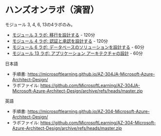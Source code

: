 # ハンズオンラボ（演習）

モジュール 3, 4, 6, 13の4ラボのみ。

- [モジュール 3 ラボ: 移行を設計する](lab03.md) - 120分
- [モジュール 4 ラボ: 認証と承認を設計する](lab04.md) - 120分
- [モジュール 6 ラボ: データベースのソリューションを設計する](lab06.md) - 60分
- [モジュール 13 ラボ: アプリケーション アーキテクチャの設計](lab13.md) - 60分

日本語
- 手順書: https://microsoftlearning.github.io/AZ-304JA-Microsoft-Azure-Architect-Design/
- ラボファイル: https://github.com/MicrosoftLearning/AZ-304JA-Microsoft-Azure-Architect-Design/archive/refs/heads/master.zip

英語
- 手順書: https://microsoftlearning.github.io/AZ-304-Microsoft-Azure-Architect-Design/
- ラボファイル: https://github.com/MicrosoftLearning/AZ-304-Microsoft-Azure-Architect-Design/archive/refs/heads/master.zip

